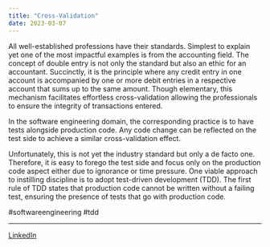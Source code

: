 ```yaml
---
title: "Cross-Validation"
date: 2023-03-07
---
```


All well-established professions have their standards. Simplest to explain yet one of the most impactful examples is from the accounting field. The concept of double entry is not only the standard but also an ethic for an accountant. Succinctly, it is the principle where any credit entry in one account is accompanied by one or more debit entries in a respective account that sums up to the same amount. Though elementary, this mechanism facilitates effortless cross-validation allowing the professionals to ensure the integrity of transactions entered.

In the software engineering domain, the corresponding practice is to have tests alongside production code. Any code change can be reflected on the test side to achieve a similar cross-validation effect.

Unfortunately, this is not yet the industry standard but only a de facto one. Therefore, it is easy to forego the test side and focus only on the production code aspect either due to ignorance or time pressure. One viable approach to instilling discipline is to adopt test-driven development (TDD). The first rule of TDD states that production code cannot be written without a failing test, ensuring the presence of tests that go with production code.

#softwareengineering #tdd

---
[LinkedIn](https://www.linkedin.com/feed/update/urn:li:share:7038937074615414784/)